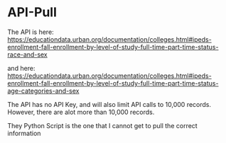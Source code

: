 # API-Pull

The API is here: https://educationdata.urban.org/documentation/colleges.html#ipeds-enrollment-fall-enrollment-by-level-of-study-full-time-part-time-status-race-and-sex

and here: https://educationdata.urban.org/documentation/colleges.html#ipeds-enrollment-fall-enrollment-by-level-of-study-full-time-part-time-status-age-categories-and-sex

The API has no API Key, and will also limit API calls to 10,000 records. However, there are alot more than 10,000 records. 

They Python Script is the one that I cannot get to pull the correct information
